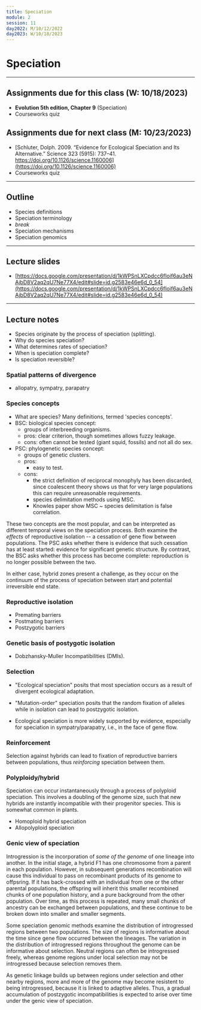 ```yaml
---
title: Speciation
module: 2
session: 11
day2022: M/10/12/2022
day2023: W/10/18/2023
---
```


# Speciation

----

## Assignments due for this class (W: 10/18/2023)
- **Evolution 5th edition, Chapter 9** (Speciation)
- Courseworks quiz


## Assignments due for next class (M: 10/23/2023)
- [Schluter, Dolph. 2009. “Evidence for Ecological Speciation and Its Alternative.” Science 323 (5915): 737–41. https://doi.org/10.1126/science.1160006](https://doi.org/10.1126/science.1160006)
- Courseworks quiz

----

## Outline
- Species definitions
- Speciation terminology
- *break*
- Speciation mechanisms
- Speciation genomics

--- 

## Lecture slides
- [https://docs.google.com/presentation/d/1kWPSnLXCpdcc6fIoif6au3eNAjbD8V2aq2qU7Ne77X4/edit#slide=id.g2583e46e6d_0_54](https://docs.google.com/presentation/d/1kWPSnLXCpdcc6fIoif6au3eNAjbD8V2aq2qU7Ne77X4/edit#slide=id.g2583e46e6d_0_54)

---

## Lecture notes
- Species originate by the process of speciation (splitting).
- Why do species speciation?
- What determines rates of speciation?
- When is speciation complete?
- Is speciation reversible?


### Spatial patterns of divergence
- allopatry, sympatry, parapatry


### Species concepts
- What are species? Many definitions, termed 'species concepts'.
- BSC: biological species concept:
	- groups of interbreeding organisms. 
	- pros: clear criterion, though sometimes allows fuzzy leakage. 
	- cons: often cannot be tested (giant squid, fossils) and not all do sex.
- PSC: phylogenetic species concept:
	- groups of genetic clusters.
	- pros: 
		- easy to test.
	- cons:
		- the strict definition of reciprocal monophyly has been discarded, since coalescent theory shows us that for very large populations this can require unreasonable requirements.
		- species delimitation methods using MSC.
		- Knowles paper show MSC ~ species delimitation is false correlation.

These two concepts are the most popular, and can be interpreted as different
temporal views on the speciation process. Both examine the *effects* of reproductive
isolation -- a cessation of gene flow between populations. The PSC asks whether
there is evidence that such cessation has at least started: evidence for 
significant genetic structure. By contrast, the BSC asks whether this process
has become complete: reproduction is no longer possible between the two.

In either case, hybrid zones present a challenge, as they occur on the 
continuum of the process of speciation between start and potential 
irreversible end state. 



### Reproductive isolation
- Premating barriers
- Postmating barriers
- Postzygotic barriers


### Genetic basis of postygotic isolation
- Dobzhansky-Muller Incompatibilities (DMIs).


### Selection
- "Ecological speciation" posits that most speciation occurs as a result of 
divergent ecological adaptation. 

- "Mutation-order" speciation posits that the random fixation of alleles while
in isolation can lead to postzygotic isolation. 

- Ecological speciation is more widely supported by evidence, especially for 
speciation in sympatry/parapatry, i.e., in the face of gene flow.


### Reinforcement
Selection against hybrids can lead to fixation of reproductive barriers between
populations, thus *reinforcing* speciation between them.


### Polyploidy/hybrid
Speciation can occur instantaneously through a process of polyploid speciation.
This involves a doubling of the genome size, such that new hybrids are instantly
incompatible with their progenitor species. This is somewhat common in plants.

- Homoploid hybrid speciation
- Allopolyploid speciation


### Genic view of speciation
Introgression is the incorporation of *some of the genome* of one lineage 
into another. In the initial stage, a hybrid F1 has one chromosome from a 
parent in each population. However, in subsequent generations recombination 
will cause this individual to pass on recombinant products of its genome 
to offpsring. If it has back-crossed with an individual from one or the other 
parental populations, the offspring will inherit this smaller recombined chunks
of one population history, and a pure background from the other population. 
Over time, as this process is repeated, many small chunks of ancestry can be
exchanged between populations, and these continue to be broken down into smaller
and smaller segments.

Some speciation genomic methods examine the distribution of introgressed regions
between two populations. The size of regions is informative about the time since
gene flow occurred between the lineages. The variation in the distribution of
introgressed regions throughout the genome can be informative about selection.
Neutral regions can often be introgressed freely, whereas genome regions under
local selection may not be introgressed because selection removes them.

As genetic linkage builds up between regions under selection and other nearby
regions, more and more of the genome may become resistent to being introgressed, 
because it is linked to adaptive alleles. Thus, a gradual accumulation of 
postzygotic incompatibilities is expected to arise over time under the genic
view of speciation.


<!-- 

### Final Review

- Neutral Theory:
	- Most variation with and between genomes is neutral.
	- Deleterious variants are removed quickly.
	- Most variants are neutral or 'nearly neutral' (drift is stronger than s).
	- Beneficial variants are rare, and fix rapidly.

- Selectionists
	- There are many examples of adaptive evolution.
	- Many genes show evidence of selection positive selection.
	- Linkage disequilibrium causes most of the genome to be affected by the 
	small proportion of the genome that does experience selection.
	- Positive relationship between recomb and mut shows that regions with 
	low recomb have not bounced back from selection yet.

- Coalescent
	- Evolution creates genealogical patterns of relatedness among gene copies
	within and among populations.
	- The coalescent provides a mathematical approximation to estimate the 
	distribution of genealogies that would be observed given a population
	Ne, or a species tree.
	- Mutations occur 'on genealogies' (in ancestors that leave descendant
	gene copies that are sampled).
	- By studying genealogies we can understand expected genetic diversity, 
	and vice versa. 

 -->